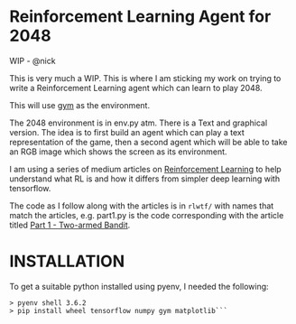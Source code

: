 Reinforcement Learning Agent for 2048
=

WIP - @nick

This is very much a WIP. This is where I am sticking my work on trying to write a Reinforcement Learning agent which can learn to play 2048.

This will use [gym](https://github.com/openai/gym) as the environment.

The 2048 environment is in env.py atm. There is a Text and graphical version. The idea is to first build an agent which can play a text representation of the game, then a second agent which will be able to take an RGB image which shows the screen as its environment.

I am using a series of medium articles on [Reinforcement Learning](https://medium.com/emergent-future/simple-reinforcement-learning-with-tensorflow-part-0-q-learning-with-tables-and-neural-networks-d195264329d0) to help understand what RL is and how it differs from simpler deep learning with tensorflow.

The code as I follow along with the articles is in `rlwtf/` with names that match the articles, e.g. part1.py is the code corresponding with the article titled [Part 1 - Two-armed Bandit](https://medium.com/@awjuliani/super-simple-reinforcement-learning-tutorial-part-1-fd544fab149).


INSTALLATION
==

To get a suitable python installed using pyenv, I needed the following:

```> PYTHON_CONFIGURE_OPTS="--enable-framework" CFLAGS="-I$(brew --prefix openssl)/include" LDFLAGS="-L$(brew --prefix openssl)/lib" pyenv install 3.6.2
> pyenv shell 3.6.2
> pip install wheel tensorflow numpy gym matplotlib```
